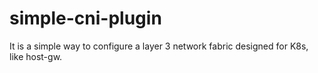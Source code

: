 # simple-cni-plugin
It is a simple way to configure a layer 3 network fabric designed for K8s, like host-gw.
